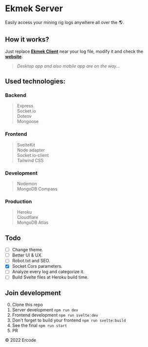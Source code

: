 # Ekmek Server
Easily access your mining rig logs anywhere all over the 🌎.

## How it works?
Just replace [**Ekmek Client**](https://github.com/ErcouldnT/ekmek-client) near your log file, modify it and check the [**website**](https://ekmek.herokuapp.com).

> *Desktop app and also mobile app are on the way...*

## Used technologies:
### Backend
> Express \
Socket.io \
Dotenv \
Mongoose

### Frontend
> SvelteKit \
Node adapter \
Socket.io-client \
Tailwind CSS

### Development
> Nodemon \
> MongoDB Compass

### Production
> Heroku \
Cloudflare \
MongoDB Atlas

## Todo
  * [ ] Change theme.
  * [ ] Better UI & UX.
  * [ ] Robot.txt and SEO.
  * [x] Socket Cors parameters.
  * [ ] Analyze every log and categorize it.
  * [ ] Build Svelte files at Heroku build time.

## Join development
0. Clone this repo
1. Server development `npm run dev`
2. Frontend development `npm run svelte:dev`
3. Don't forget to build your frontend `npm run svelte:build`
4. See the final `npm run start`
5. PR

&copy; 2022 Ercode